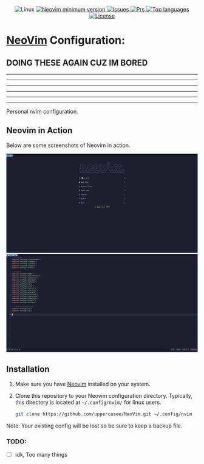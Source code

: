 <div align="center">
<p>
    <a>
      <img alt="Linux" src="https://img.shields.io/badge/Linux-%23.svg?style=flat-square&logo=linux&color=FCC624&logoColor=black" />
    </a>
    <a href="https://github.com/neovim/neovim/releases/tag/stable">
      <img src="https://img.shields.io/badge/Neovim-0.9.1-blueviolet.svg?style=flat-square&logo=Neovim&logoColor=green" alt="Neovim minimum version"/>
    </a>
    <!-- <a href="https://github.com/uppercasee/NeoVim/commits">
      <img src="https://badgen.net/github/commits/uppercasee/NeoVim" alt="Commit number" />
    </a> -->
    <a href="https://github.com/uppercasee/NeoVim/issues">
      <img src="https://badgen.net/github/issues/uppercasee/NeoVim" alt="Issues" />
    </a>
    <a href="https://github.com/uppercasee/NeoVim/pulls">
      <img src="https://badgen.net/github/prs/uppercasee/NeoVim" alt="Prs" />
    </a>
    <a href="https://github.com/uppercasee/NeoVim/search?l=vim-script">
      <img src="https://img.shields.io/github/languages/top/uppercasee/NeoVim" alt="Top languages"/>
    </a>
    <a href="https://github.com/uppercasee/NeoVim/blob/master/LICENSE">
      <img src="https://img.shields.io/github/license/uppercasee/NeoVim?style=flat-square&logo=GNU&label=License" alt="License"/>
    </a>
</p>
</div>

# [NeoVim]("https://neovim.io/") Configuration:
**DOING THESE AGAIN CUZ IM BORED**
---
---
---
---
---
---
---

Personal nvim configuration.

## Neovim in Action

Below are some screenshots of Neovim in action.
<!-- ![Neovim Start](/assets/neovim_start.png)

![Neovim Editor](/assets/neovim_editor.png) -->

<div class="image-container">
  <img src="/assets/neovim_start.png" alt="Neovim Start" class="responsive-image" />
  <img src="/assets/neovim_editor.png" alt="Neovim Editor" class="responsive-image" />
</div>


## Installation

1. Make sure you have [Neovim]("https://github.com/neovim/neovim/wiki/Installing-Neovim") installed on your system.

2. Clone this repository to your Neovim configuration directory. Typically, this directory is located at `~/.config/nvim/` for linux users.

   ```bash
   git clone https://github.com/uppercasee/NeoVim.git ~/.config/nvim
   ```
  
Note: Your existing config will be lost so be sure to keep a backup file.

<!-- ## Key Plugins

Here are some of the key plugins included in this configuration:

### Language Server Protocol (LSP)

- [nvim-lua/popup.nvim](https://github.com/nvim-lua/popup.nvim): An implementation of the Popup API from Vim in Neovim.
- [neovim/nvim-lspconfig](https://github.com/neovim/nvim-lspconfig): LSP configuration for Neovim.
- [jose-elias-alvarez/null-ls.nvim](https://github.com/jose-elias-alvarez/null-ls.nvim): Formatters and linters.
- [SmiteshP/nvim-navic](https://github.com/SmiteshP/nvim-navic): Neovim code navigation.

### Completion

- [christianchiarulli/nvim-cmp](https://github.com/christianchiarulli/nvim-cmp): Code completion.
- [hrsh7th/cmp-buffer](https://github.com/hrsh7th/cmp-buffer): Buffer completions.
- [hrsh7th/cmp-path](https://github.com/hrsh7th/cmp-path): Path completions.
- [hrsh7th/cmp-cmdline](https://github.com/hrsh7th/cmp-cmdline): Command-line completions.
- [saadparwaiz1/cmp_luasnip](https://github.com/saadparwaiz1/cmp_luasnip): Snippet completions.

#### Github Copilot

- [zbirenbaum/copilot.lua](https://github.com/zbirenbaum/copilot.lua): Github Copilot integration.

### Syntax/Treesitter

- [nvim-treesitter/nvim-treesitter](https://github.com/nvim-treesitter/nvim-treesitter): Syntax highlighting and parsing.
- [nvim-treesitter/playground](https://github.com/nvim-treesitter/playground): Treesitter playground.
- [windwp/nvim-ts-autotag](https://github.com/windwp/nvim-ts-autotag): Autotagging for Treesitter.

### Fuzzy Finder/Telescope

- [nvim-telescope/telescope.nvim](https://github.com/nvim-telescope/telescope.nvim): Fuzzy finder and live search.
- [nvim-telescope/telescope-media-files.nvim](https://github.com/nvim-telescope/telescope-media-files.nvim): Media file finder.

### Git

- [lewis6991/gitsigns.nvim](https://github.com/lewis6991/gitsigns.nvim): Git signs and status.
- [ruifm/gitlinker.nvim](https://github.com/ruifm/gitlinker.nvim): Easily generate shareable GitHub links.

### Autosave

- [Pocco81/auto-save.nvim](https://github.com/Pocco81/auto-save.nvim): Automatically save current file(s).
 -->



<!-- + Plugin management via [Packer.nvim](https://github.com/wbthomason/packer.nvim).
+ Code, snippet, word auto-completion via [nvim-cmp](https://github.com/hrsh7th/nvim-cmp).
+ Language server protocol (LSP) support via [nvim-lspconfig](https://github.com/neovim/nvim-lspconfig).
+ Git integration via [vim-fugitive](https://github.com/tpope/vim-fugitive).
+ Better escaping from insert mode via [better-escape.vim](https://github.com/jdhao/better-escape.vim).
+ Faster code commenting via [vim-commentary](https://github.com/tpope/vim-commentary).
+ Fast buffer jump via [hop.nvim](https://github.com/phaazon/hop.nvim).
+ Beautiful statusline via [lualine.nvim](https://github.com/nvim-lualine/lualine.nvim).
+ File tree explorer via [nvim-tree.lua](https://github.com/kyazdani42/nvim-tree.lua).
+ Better quickfix list with [nvim-bqf](https://github.com/kevinhwang91/nvim-bqf).
+ User-defined mapping hint via [which-key.nvim](https://github.com/folke/which-key.nvim).
+ Code highlighting via [nvim-treesitter](https://github.com/nvim-treesitter/nvim-treesitter).
+ Animated GUI style notification via [nvim-notify](https://github.com/rcarriga/nvim-notify).
+ Smooth scroll experience via [neoscroll](https://github.com/karb94/neoscroll.nvim). -->
<!-- + Ultra-fast project-wide fuzzy searching via [LeaderF](https://github.com/Yggdroot/LeaderF). -->
<!-- + Faster matching pair insertion and jump via [delimitMate](https://github.com/Raimondi/delimitMate). -->
<!-- + Smarter and faster matching pair management (add, replace or delete) via [vim-sandwich](https://github.com/machakann/vim-sandwich). -->
<!-- + Powerful snippet insertion via [Ultisnips](https://github.com/SirVer/ultisnips). -->
<!-- + Show search index and count with [nvim-hlslens](https://github.com/kevinhwang91/nvim-hlslens). -->
<!-- + Command line auto-completion via [wilder.nvim](https://github.com/gelguy/wilder.nvim). -->
<!-- + Asynchronous code execution via [asyncrun.vim](https://github.com/skywind3000/asyncrun.vim). -->
<!-- + Code editing using true nvim inside browser via [firenvim](https://github.com/glacambre/firenvim). -->
<!-- + Color theme via [vim-gruvbox8](https://github.com/lifepillar/vim-gruvbox8) and other beautiful themes. -->
<!-- + Markdown writing and previewing via [vim-markdown](https://github.com/plasticboy/vim-markdown) and [markdown-preview.nvim](https://github.com/iamcco/markdown-preview.nvim). -->
<!-- + LaTeX editing and previewing via [vimtex](https://github.com/lervag/vimtex) <sup id="a1">[1](#f1)</sup>. -->
<!-- + Tags navigation via [vista](https://github.com/liuchengxu/vista.vim). -->
<!-- + Code formatting via [Neoformat](https://github.com/sbdchd/neoformat). -->
<!-- + Undo management via [vim-mundo](https://github.com/simnalamburt/vim-mundo) -->

<!-- ## Dependencies

Before using this Neovim configuration, make sure you have the following dependencies installed on your system:

1. **Neovim**: Neovim is the core editor that this configuration is built upon. You can download it from the official [Neovim website](https://neovim.io/).
2. **Packer.nvim**: Packer.nvim is the plugin manager used in this configuration. 
3. **Node.js**: Some plugins may require Node.js for additional functionality. You can download Node.js from the official [Node.js website](https://nodejs.org/).
4. **Npm**: If you're using Node.js, you'll also need npm (Node Package Manager). It comes bundled with Node.js installation.
5. **Python (optional)**: Certain Neovim plugins, especially those related to LSP, might require Python support. You can install Python from the [official Python website](https://www.python.org/).
6. **Git**: Git is essential for managing plugin installations and version control. You can download Git from the [official Git website](https://git-scm.com/).
7. **CMake (optional)**: Some LSP-related plugins may require CMake for building. You can install CMake from the [official CMake website](https://cmake.org/).
8. **ripgrep**: Ripgrep is a fast text search tool that is often used by Neovim plugins for searching within code. You can install it from the [official Ripgrep website](https://github.com/BurntSushi/ripgrep).
9. **shellcheck**: ShellCheck is a static analysis tool for shell scripts. It can be used for linting shell scripts within Neovim. You can install it from the [official ShellCheck website](https://github.com/koalaman/shellcheck).
10. **stylua**: Stylua is a Lua code formatter used for formatting Lua scripts. You can install it using Cargo, the Rust package manager:

    ```shell
    cargo install stylua
    ```
11. **black**: Black is a Python code formatter. You can install it using pip, the Python package manager:

    ```shell
    pip install black
    ``` -->

<!-- ## Contributing

If you find anything that needs improving, do not hesitate to point it out or create a PR.

If you come across an issue, you can first use `:checkhealth` command provided by `nvim` to trouble-shoot yourself.
Please read carefully the messages provided by health check.

If you still have an issue, [open a new issue](https://github.com/uppercasee/NeoVim/issues). -->

### TODO:
- [ ] idk, Too many things


<!-- <style>
  .image-container {
    display: flex;
    justify-content: center;
    align-items: center;
    flex-wrap: wrap; /* Allow images to wrap on small screens */
    /* gap: 2px; */
  }

  .responsive-image {
    max-width: 100%;
    height: auto;
    margin: 10px; /* Add some spacing between images */
    border: 2px solid #ddd; /* Add a subtle border around images */
    border-radius: 5px; /* Add rounded corners to images */
  }

  @media screen and (max-width: 768px) {
    /* Apply styles for screens up to 768px wide */
    .responsive-image {
      max-width: 45%; /* Adjust the width for smaller screens */
    }
  }

  @media screen and (max-width: 480px) {
    /* Apply styles for screens up to 480px wide (e.g., mobile devices) */
    .responsive-image {
      max-width: 100%; /* Allow images to take the full width on smaller screens */
    }
  }
</style> -->
